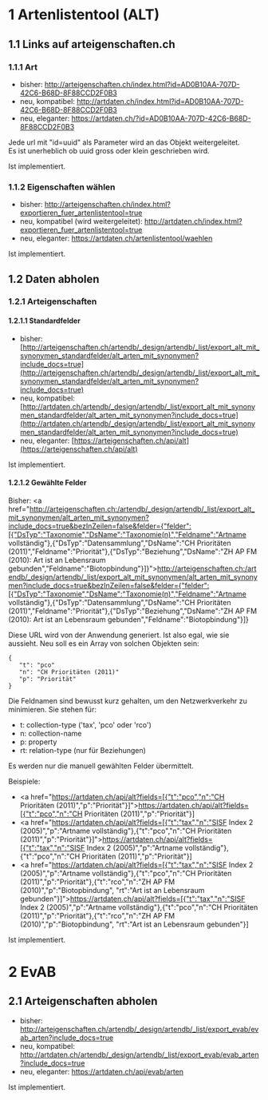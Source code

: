 # 1 Artenlistentool (ALT)

## 1.1 Links auf arteigenschaften.ch

### 1.1.1 Art

- bisher: http://arteigenschaften.ch/index.html?id=AD0B10AA-707D-42C6-B68D-8F88CCD2F0B3
- neu, kompatibel: http://artdaten.ch/index.html?id=AD0B10AA-707D-42C6-B68D-8F88CCD2F0B3
- neu, eleganter: https://artdaten.ch/?id=AD0B10AA-707D-42C6-B68D-8F88CCD2F0B3

Jede url mit "id=uuid" als Parameter wird an das Objekt weitergeleitet.<br/>
Es ist unerheblich ob uuid gross oder klein geschrieben wird.

Ist implementiert.

### 1.1.2 Eigenschaften wählen

- bisher: http://arteigenschaften.ch/index.html?exportieren_fuer_artenlistentool=true
- neu, kompatibel (wird weitergeleitet): http://artdaten.ch/index.html?exportieren_fuer_artenlistentool=true
- neu, eleganter: https://artdaten.ch/artenlistentool/waehlen

Ist implementiert.

## 1.2 Daten abholen

### 1.2.1 Arteigenschaften

#### 1.2.1.1 Standardfelder

- bisher: [http://arteigenschaften.ch/artendb/_design/artendb/_list/export_alt_mit_synonymen_standardfelder/alt_arten_mit_synonymen?include_docs=true](http://arteigenschaften.ch/artendb/_design/artendb/_list/export_alt_mit_synonymen_standardfelder/alt_arten_mit_synonymen?include_docs=true)
- neu, kompatibel: [http://artdaten.ch/artendb/_design/artendb/_list/export_alt_mit_synonymen_standardfelder/alt_arten_mit_synonymen?include_docs=true](http://artdaten.ch/artendb/_design/artendb/_list/export_alt_mit_synonymen_standardfelder/alt_arten_mit_synonymen?include_docs=true)<br/>
- neu, eleganter: [https://arteigenschaften.ch/api/alt](https://arteigenschaften.ch/api/alt)

Ist implementiert.

#### 1.2.1.2 Gewählte Felder

Bisher: <a href="http://arteigenschaften.ch:/artendb/_design/artendb/_list/export_alt_mit_synonymen/alt_arten_mit_synonymen?include_docs=true&bezInZeilen=false&felder={"felder":[{"DsTyp":"Taxonomie","DsName":"Taxonomie(n)","Feldname":"Artname vollständig"},{"DsTyp":"Datensammlung","DsName":"CH Prioritäten (2011)","Feldname":"Priorität"},{"DsTyp":"Beziehung","DsName":"ZH AP FM (2010): Art ist an Lebensraum gebunden","Feldname":"Biotopbindung"}]}">http://arteigenschaften.ch:/artendb/_design/artendb/_list/export_alt_mit_synonymen/alt_arten_mit_synonymen?include_docs=true&bezInZeilen=false&felder={"felder":[{"DsTyp":"Taxonomie","DsName":"Taxonomie(n)","Feldname":"Artname vollständig"},{"DsTyp":"Datensammlung","DsName":"CH Prioritäten (2011)","Feldname":"Priorität"},{"DsTyp":"Beziehung","DsName":"ZH AP FM (2010): Art ist an Lebensraum gebunden","Feldname":"Biotopbindung"}]}</a>

Diese URL wird von der Anwendung generiert. Ist also egal, wie sie aussieht. Neu soll es ein Array von solchen Objekten sein:
```
{
   "t": "pco"
   "n": "CH Prioritäten (2011)"
   "p": "Priorität"
}
```
Die Feldnamen sind bewusst kurz gehalten, um den Netzwerkverkehr zu minimieren. Sie stehen für:

- t: collection-type ('tax', 'pco' oder 'rco')
- n: collection-name
- p: property
- rt: relation-type (nur für Beziehungen)

Es werden nur die manuell gewählten Felder übermittelt.

Beispiele:

- <a href="https://artdaten.ch/api/alt?fields=[{"t":"pco","n":"CH Prioritäten (2011)","p":"Priorität"}]">https://artdaten.ch/api/alt?fields=[{"t":"pco","n":"CH Prioritäten (2011)","p":"Priorität"}]</a>
- <a href="https://artdaten.ch/api/alt?fields=[{"t":"tax","n":"SISF Index 2 (2005)","p":"Artname vollständig"},{"t":"pco","n":"CH Prioritäten (2011)","p":"Priorität"}]">https://artdaten.ch/api/alt?fields=[{"t":"tax","n":"SISF Index 2 (2005)","p":"Artname vollständig"},{"t":"pco","n":"CH Prioritäten (2011)","p":"Priorität"}]</a>
- <a href="https://artdaten.ch/api/alt?fields=[{"t":"tax","n":"SISF Index 2 (2005)","p":"Artname vollständig"},{"t":"pco","n":"CH Prioritäten (2011)","p":"Priorität"},{"t":"rco","n":"ZH AP FM (2010)","p":"Biotopbindung", "rt":"Art ist an Lebensraum gebunden"}]">https://artdaten.ch/api/alt?fields=[{"t":"tax","n":"SISF Index 2 (2005)","p":"Artname vollständig"},{"t":"pco","n":"CH Prioritäten (2011)","p":"Priorität"},{"t":"rco","n":"ZH AP FM (2010)","p":"Biotopbindung", "rt":"Art ist an Lebensraum gebunden"}]</a>

Ist implementiert.

# 2 EvAB
## 2.1 Arteigenschaften abholen

- bisher: <a href="http://arteigenschaften.ch/artendb/_design/artendb/_list/export_evab/evab_arten?include_docs=true">http://arteigenschaften.ch/artendb/_design/artendb/_list/export_evab/evab_arten?include_docs=true</a>
- neu, kompatibel: <a href="http://artdaten.ch/artendb/_design/artendb/_list/export_evab/evab_arten?include_docs=true">http://artdaten.ch/artendb/_design/artendb/_list/export_evab/evab_arten?include_docs=true</a>
- neu, eleganter: <a href="https://artdaten.ch/api/evab/arten">https://artdaten.ch/api/evab/arten</a>

Ist implementiert.

